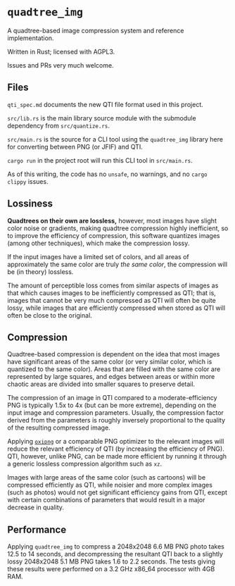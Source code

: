 # `quadtree_img`

A quadtree-based image compression system and reference implementation.

Written in Rust; licensed with AGPL3.

Issues and PRs very much welcome.

## Files

`qti_spec.md` documents the new QTI file format used in this project.

`src/lib.rs` is the main library source module with the submodule dependency from `src/quantize.rs`.

`src/main.rs` is the source for a CLI tool using the `quadtree_img` library here for converting between PNG (or JFIF) and QTI.

`cargo run` in the project root will run this CLI tool in `src/main.rs`.

As of this writing, the code has no `unsafe`, no warnings, and no `cargo clippy` issues.

## Lossiness

**Quadtrees on their own are lossless,** however, most images have slight color noise or gradients, making quadtree compression highly inefficient, so to improve the efficiency
of compression, this software quantizes images (among other techniques), which make the compression lossy.

If the input images have a limited set of colors, and all areas of approximately the same color are truly *the same color*, the compression will be (in theory) lossless.

The amount of perceptible loss comes from similar aspects of images as that which causes images to be inefficiently compressed as QTI; that is, images that cannot be very much
compressed as QTI will often be quite lossy, while images that are efficiently compressed when stored as QTI will often be close to the original.

## Compression

Quadtree-based compression is dependent on the idea that most images have significant areas of the same color (or very similar color, which is quantized to the same color).
Areas that are filled with the same color are represented by large squares, and edges between areas or within more chaotic areas are divided into smaller squares to preserve
detail.

The compression of an image in QTI compared to a moderate-efficiency PNG is typically 1.5x to 4x (but can be more extreme), depending on the input image and compression
parameters. Usually, the compression factor derived from the parameters is roughly inversely proportional to the quality of the resulting compressed image.

Applying [`oxipng`](https://github.com/shssoichiro/oxipng) or a comparable PNG optimizer to the relevant images will reduce the relevant efficiency of QTI (by increasing the
efficiency of PNG). QTI, however, unlike PNG, can be made more efficient by running it through a generic lossless compression algorithm such as `xz`.

Images with large areas of the same color (such as cartoons) will be compressed efficiently as QTI, while noisier and more complex images (such as photos) would not get
significant efficiency gains from QTI, except with certain combinations of parameters that would result in a major decrease in quality.

## Performance

Applying `quadtree_img` to compress a 2048x2048 6.6 MB PNG photo takes 12.5 to 14 seconds, and decompressing the resultant QTI back to a slightly lossy 2048x2048 5.1 MB PNG
takes 1.6 to 2.2 seconds. The tests giving these results were performed on a 3.2 GHz x86_64 processor with 4GB RAM.
